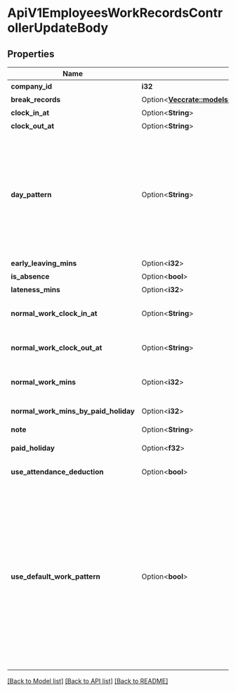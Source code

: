 # ApiV1EmployeesWorkRecordsControllerUpdateBody

## Properties

Name | Type | Description | Notes
------------ | ------------- | ------------- | -------------
**company_id** | **i32** | 事業所ID（必須） | 
**break_records** | Option<[**Vec<crate::models::ApiV1EmployeesWorkRecordTimeRangeSerializer>**](ApiV1EmployeesWorkRecordTimeRangeSerializer.md)> | 休憩時間のリスト | [optional]
**clock_in_at** | Option<**String**> | 出勤時刻 | [optional]
**clock_out_at** | Option<**String**> | 退勤時刻 | [optional]
**day_pattern** | Option<**String**> | 勤務パターン（所定労働日: normal_day, 所定休日: prescribed_holiday, 法定休日: legal_holiday）  prescribed_holiday、legal_holidayを指定すると、以下のパラメータについて、指定した値が反映されず無視されます - early_leaving_mins - lateness_mins - paid_holiday | [optional]
**early_leaving_mins** | Option<**i32**> | 早退分の時間（分単位） | [optional]
**is_absence** | Option<**bool**> | 欠勤かどうか | [optional]
**lateness_mins** | Option<**i32**> | 遅刻分の時間（分単位） | [optional]
**normal_work_clock_in_at** | Option<**String**> | 所定労働開始時刻。指定しない場合はデフォルト設定が使用されます。 | [optional]
**normal_work_clock_out_at** | Option<**String**> | 所定労働終了時刻。指定しない場合はデフォルト設定が使用されます。 | [optional]
**normal_work_mins** | Option<**i32**> | 所定労働時間。指定しない場合はデフォルト設定が使用されます。 | [optional]
**normal_work_mins_by_paid_holiday** | Option<**i32**> | 有給によって計上される所定労働時間（分） | [optional]
**note** | Option<**String**> | 勤怠メモ | [optional]
**paid_holiday** | Option<**f32**> | この日の有休取得数。0.5日単位で指定します。 | [optional]
**use_attendance_deduction** | Option<**bool**> | 欠勤・遅刻・早退を控除対象時間に算入するかどうか | [optional]
**use_default_work_pattern** | Option<**bool**> | デフォルトの勤務設定を使うかどうか。  trueを指定した場合、以下のパラメータについて、指定した値に関係なく、従業員に設定した勤務賃金設定の休日の設定を参照して値が決まります - day_pattern  trueを指定した場合、以下のパラメータについて、指定した値に関係なく、従業員に設定した勤務賃金設定の出退勤時刻と労働時間の設定を参照して値が決まります。 - normal_work_clock_in_at - normal_work_clock_out_at - normal_work_mins | [optional]

[[Back to Model list]](../README.md#documentation-for-models) [[Back to API list]](../README.md#documentation-for-api-endpoints) [[Back to README]](../README.md)


